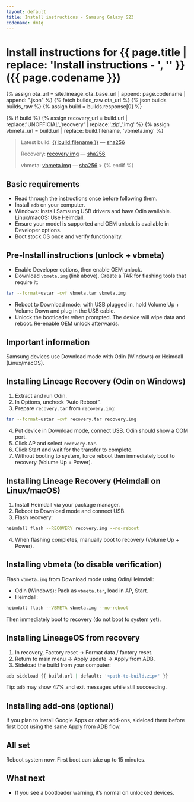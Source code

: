 ```yaml
---
layout: default
title: Install instructions - Samsung Galaxy S23
codename: dm1q
---
```


# Install instructions for {{ page.title | replace: 'Install instructions - ', '' }} ({{ page.codename }})

{% assign ota_url = site.lineage_ota_base_url | append: page.codename | append: ".json" %}
{% fetch builds_raw ota_url %}
{% json builds builds_raw %}
{% assign build = builds.response[0] %}

{% if build %}
{% assign recovery_url = build.url | replace:'UNOFFICIAL','recovery' | replace:'.zip','.img' %}
{% assign vbmeta_url = build.url | replace: build.filename, 'vbmeta.img' %}

> Latest build: <a href="{{ build.url }}">{{ build.filename }}</a> — <a href="{{ build.url }}.sha256">sha256</a>
>
> Recovery: <a href="{{ recovery_url }}">recovery.img</a> — <a href="{{ recovery_url }}.sha256">sha256</a>
>
> vbmeta: <a href="{{ vbmeta_url }}">vbmeta.img</a> — <a href="{{ vbmeta_url }}.sha256">sha256</a> > {% endif %}

## Basic requirements

- Read through the instructions once before following them.
- Install `adb` on your computer.
- Windows: Install Samsung USB drivers and have Odin available. Linux/macOS: Use Heimdall.
- Ensure your model is supported and OEM unlock is available in Developer options.
- Boot stock OS once and verify functionality.

## Pre-Install instructions (unlock + vbmeta)

- Enable Developer options, then enable OEM unlock.
- Download `vbmeta.img` (link above). Create a TAR for flashing tools that require it:

```bash
tar --format=ustar -cvf vbmeta.tar vbmeta.img
```

- Reboot to Download mode: with USB plugged in, hold Volume Up + Volume Down and plug in the USB cable.
- Unlock the bootloader when prompted. The device will wipe data and reboot. Re-enable OEM unlock afterwards.

## Important information

Samsung devices use Download mode with Odin (Windows) or Heimdall (Linux/macOS).

## Installing Lineage Recovery (Odin on Windows)

1. Extract and run Odin.
2. In Options, uncheck “Auto Reboot”.
3. Prepare `recovery.tar` from `recovery.img`:

```bash
tar --format=ustar -cvf recovery.tar recovery.img
```

4. Put device in Download mode, connect USB. Odin should show a COM port.
5. Click AP and select `recovery.tar`.
6. Click Start and wait for the transfer to complete.
7. Without booting to system, force reboot then immediately boot to recovery (Volume Up + Power).

## Installing Lineage Recovery (Heimdall on Linux/macOS)

1. Install Heimdall via your package manager.
2. Reboot to Download mode and connect USB.
3. Flash recovery:

```bash
heimdall flash --RECOVERY recovery.img --no-reboot
```

4. When flashing completes, manually boot to recovery (Volume Up + Power).

## Installing vbmeta (to disable verification)

Flash `vbmeta.img` from Download mode using Odin/Heimdall:

- Odin (Windows): Pack as `vbmeta.tar`, load in AP, Start.
- Heimdall:

```bash
heimdall flash --VBMETA vbmeta.img --no-reboot
```

Then immediately boot to recovery (do not boot to system yet).

## Installing LineageOS from recovery

1. In recovery, Factory reset → Format data / factory reset.
2. Return to main menu → Apply update → Apply from ADB.
3. Sideload the build from your computer:

```bash
adb sideload {{ build.url | default: '<path-to-build.zip>' }}
```

Tip: `adb` may show 47% and exit messages while still succeeding.

## Installing add-ons (optional)

If you plan to install Google Apps or other add-ons, sideload them before first boot using the same Apply from ADB flow.

## All set

Reboot system now. First boot can take up to 15 minutes.

## What next

- If you see a bootloader warning, it’s normal on unlocked devices.
